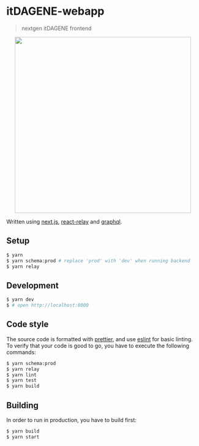 # itDAGENE-webapp

> nextgen itDAGENE frontend

<p align="center">
  <img width="460" src="https://github.com/itdagene-ntnu/itdagene-webapp/raw/master/static/itdagene-svart.png">
</p>

Written using [next.js](https://github.com/zeit/next.js/), [react-relay](https://github.com/facebook/relay/) and [graphql](http://graphql.org/).

## Setup

```bash
$ yarn
$ yarn schema:prod # replace 'prod' with 'dev' when running backend
$ yarn relay
```

## Development

```bash
$ yarn dev
$ # open http://localhost:8000
```

## Code style

The source code is formatted with [prettier](https://github.com/prettier/prettier), and use [eslint](https://github.com/eslint/eslint) for basic linting.
To verify that your code is good to go, you have to execute the following commands:

```bash
$ yarn schema:prod
$ yarn relay
$ yarn lint
$ yarn test
$ yarn build
```

## Building

In order to run in production, you have to build first:

```bash
$ yarn build
$ yarn start
```
